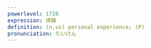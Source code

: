 ```yaml
---
powerlevel: 1728
expression: 体験
definition: (n,vs) personal experience; (P)
pronunciation: たいけん
---
```

